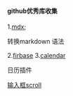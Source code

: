 #### github优秀库收集
1.[mdx](https://github.com/mdx-js/mdx);
>
  转换markdown 语法
>
2.[firbase](https://github.com/invertase/react-native-firebase)
3.[calendar](https://github.com/nhnent/tui.calendar)
>
  日历插件
>

[输入框scroll](https://github.com/APSL/react-native-keyboard-aware-scroll-view)
